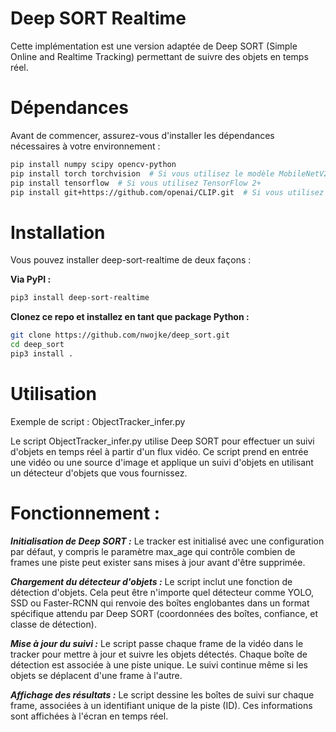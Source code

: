 #    Deep SORT Realtime

Cette implémentation est une version adaptée de Deep SORT (Simple Online and Realtime Tracking) permettant de suivre des objets en temps réel.

#  Dépendances

Avant de commencer, assurez-vous d'installer les dépendances nécessaires à votre environnement :
```bash
pip install numpy scipy opencv-python
pip install torch torchvision  # Si vous utilisez le modèle MobileNetV2 par défaut
pip install tensorflow  # Si vous utilisez TensorFlow 2+
pip install git+https://github.com/openai/CLIP.git  # Si vous utilisez l'embedder CLIP
```
#    Installation

Vous pouvez installer deep-sort-realtime de deux façons :

**Via PyPI :**
```bash
pip3 install deep-sort-realtime
```
**Clonez ce repo et installez en tant que package Python :**
```bash
git clone https://github.com/nwojke/deep_sort.git
cd deep_sort
pip3 install .
```
#    Utilisation
Exemple de script : ObjectTracker_infer.py

Le script ObjectTracker_infer.py utilise Deep SORT pour effectuer un suivi d'objets en temps réel à partir d'un flux vidéo. Ce script prend en entrée une vidéo ou une source d'image et applique un suivi d'objets en utilisant un détecteur d'objets que vous fournissez.
#    Fonctionnement :

***Initialisation de Deep SORT :***
Le tracker est initialisé avec une configuration par défaut, y compris le paramètre max_age qui contrôle combien de frames une piste peut exister sans mises à jour avant d'être supprimée.

***Chargement du détecteur d'objets :***
Le script inclut une fonction de détection d'objets. Cela peut être n'importe quel détecteur comme YOLO, SSD ou Faster-RCNN qui renvoie des boîtes englobantes dans un format spécifique attendu par Deep SORT (coordonnées des boîtes, confiance, et classe de détection).

***Mise à jour du suivi :***
Le script passe chaque frame de la vidéo dans le tracker pour mettre à jour et suivre les objets détectés. Chaque boîte de détection est associée à une piste unique. Le suivi continue même si les objets se déplacent d'une frame à l'autre.

***Affichage des résultats :***
Le script dessine les boîtes de suivi sur chaque frame, associées à un identifiant unique de la piste (ID). Ces informations sont affichées à l'écran en temps réel.




